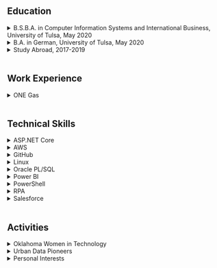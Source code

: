 <h2>Education</h2>
<div class="content">
  <details>
    <summary>B.S.B.A. in Computer Information Systems and International Business, University of Tulsa, May 2020</summary><br>
    <p class="par">I majored in both Computer Information Systems and International Business while completing my business degree, and was recognized as the Outstanding Senior in International Business by my college. I was initially drawn to Computer Information Systems because I love numbers and data, and am very interested in how we can utilize data analysis to make rational decisions. Completing the Computer Information Systems program at TU also gave me a solid logical foundation that I have been able to apply to various coding languages and relational systems, in addition to providing me with some of the specific technical skills outlined in this resume. I added International Business to my studies to reflect some of my passions. I have always loved traveling and learning new languages, and I hope that one day I'll be able to combine my technical knowledge with my interest in other cultures. </p>
  </details>
  <details>
    <summary>B.A. in German, University of Tulsa, May 2020</summary><br>
    <p class="par">I started learning German when I was 12, simply because my older sister had taken the same classes in school and it seemed like a good idea. Little did I know that I would continue taking German classes for the next 10 years, and end up with a degree in it. While majoring in German helped me to become fluent in the language and gain appreciation for another culture, it also challenged me to think in different ways than I was used to with my business classes. Throughout my courses at TU I got to read literature from Uwe Timm to Franz Kafka to the Brothers Grimm, and learned a lot about analysis and creative thinking that I've since been able to apply to other areas of study.</p>
  </details>
  <details>
    <summary>Study Abroad, 2017-2019</summary><br>
    <ul>
      <li><b>University of Siegen, Germany</b>
        <p class="par">In the spring of 2018 I studied abroad at the University of Siegen in western Germany. I was enrolled with regular German students in a variety of German classes such as "The Political Sociology of Mexico", "Democracy and Discrimination," and "Asylum and Refugee Protection in Europe." While these topics may not have been relevant to my business degree, I received 12 hours of German Language & Culture credits during my semester and was able to solidify by abilities as a fluent speaker while learning about topics and people I would not have otherwise been exposed to.</p>
      </li><br>
      <li><b>Cape Town, South Africa</b>
        <p class="par">As a member of the Global Scholars Program at TU, I took a course titled Sustainability and Urban Development that started in Tulsa and ended with a couple of weeks in Cape Town during the summer of 2017. During this trip, we were able to learn more about the development of the city and the surrounding area through a mixture of lecutres as well as in-person tours, such as a tour of Cape Town's public transit given to us by a city planner. The course emphasized how development can be sustainable, not just in terms of the environment, but also economically and socially for a given community.</p>
      </li><br>
      <li><b>Rio de Janeiro, Brazil</b>
        <p class="par">As part of a class titled Doing Business in Emerging Economies, I went on a faculty-led trip to Rio de Janeiro. There we toured companies ranging from multinational oil corporations to tech startups to local craft-based businesses, while learning about the motivation, risks, and customs behind performing business in emerging economies.</p>
      </li><br>
    </ul>
  </details>
</div><br>
<h2>Work Experience</h2>
<div class="content">
  <details>
    <summary>ONE Gas</summary><br>
    <ul>
      <li><b>Development Analyst, June 2020 to Present</b>
        <p class="par">Since June of 2020 I have worked as a Development Analyst for ONE Gas, a natural gas distribution company headquartered in Tulsa, OK. My main role has involved working with a team of developers to implement changes to Microsoft Dynamics 365, which is a Customer Relationship Management system. Throughout my time at the company, I have published over 140 changes to our system, allowing for a range of increased functionalities from recording new data to improved metrics for reporting. Since starting full-time I have also transitioned to supporting our Gas Supply and Transport functions. This has included maintaining and updating custom interfaces as well as the QPTM application. Starting in the fall of 2021, I also assisted the company in recruiting new candidates for our IT internship program.</p>
      </li><br>
      <li><b>Intern, May 2019 to June 2020</b>
        <p class="par">I completed a 10 week internship with ONE Gas during the summer of 2019, and continued to work part-time during the last year of my studies. During this time I was trained to be a developer for Microsoft Dynamics 365, and I worked on various projects where I created and customized views, forms, entities, and other objects for our business users. I also partnered with our Enterprise Architecture team on a project to ensure good data management across the organization.</p>
      </li><br>
    </ul>
  </details>
</div><br>
<h2>Technical Skills</h2>
<div class="content">

<details>
  <summary>ASP.NET Core</summary><br>
    <p>I completed the course <a href="https://www.pluralsight.com/courses/aspnetcore-mvc-efcore-bootstrap-angular-web" target="_blank" rel="noopener noreferrer">Building a Web App with ASP.NET Core, MVC, Entity Framework Core, Bootstrap, and Angular</a> via Pluralsight. In this course, I built a website in Visual Studio using Microsoft's ASP.NET Core framework as well as HTML, Javascript, CSS, and C#, among other technologies. I also got to practice building APIs and deploying my app to the cloud.</p>
</details>
  
<details>
  <summary>AWS</summary><br>
    <p>My experience with AWS stems from the <a href="https://acloudguru.com/course/aws-essentials" target="_blank" rel="noopener noreferrer">AWS Essentials</a> course on Linux Academy (now A Cloud Guru). To start with, I had to set up and configure users, groups, roles, and policies in order to control access to my AWS resources. Moving forward, I created a basic Virtual Private Cloud, or VPC, which included configuring internet gateways, routing tables, network access control lists, and establishing subnets across multiple Availability Zones. In the next section I configured a Linux EC2 (Elastic Cloud Compute) instance, which I connected to from my Mac terminal via SSH, and I set up security rules for the instance in addition to learning how I could connect to a Windows EC2 instance using Putty. In later sections of the AWS Essentials Course I learned about Amazon Simple Storage Service, or Amazon S3, and created both public and private Amazon S3 buckets to store folders and objects in. I also worked with Amazon's Simple Notification Service, or SNS, and created a CloudWatch Events rule to send email notification if there was a state change to my EC2 instance. Towards the end of the course, I learned how you can use Amazon's Electric Load Balancer to evenly distribute traffic and I learned about Route 53, or Amazon's cloud-based DNS service. Finally, I learned about serverless computing and created a basic Lambda function to shut down an EC2 instance.</p>
    <p>Here is the certification I received for completing the course:<br><img src= "awscert.png" alt="AWS Certification"></p>
    <p>After completing the AWS Essentials training, I set up an EC2 instance on AWS and used that to run a VPN using both Algo VPN and OpenVPN, as shown below.<br>
    <img src= "awsalgo.png" alt="AWS Algo VPN"><br>
    <img src= "awsopenvpn.PNG" alt="AWS OpenVPN"><br>
   </p>
</details>
  
<details>
  <summary>GitHub</summary><br>
  <p>I completed two learning paths through the GitHub Learning Lab. My first learning path, <a href="https://lab.github.com/githubtraining/paths/first-day-on-github" target="_blank" rel="noopener noreferrer">First Day on GitHub</a>, walked me through how to assign myself to issues, create branches, and create and merge pull requests. I also learned how to use Markdown to format content on GitHub, and uploaded my own project to a private repository. Through my next learning path, <a href="https://lab.github.com/githubtraining/paths/first-week-on-github" target="_blank" rel="noopener noreferrer">First Week on GitHub</a>, I created my own GitHub Pages site. While developing this site I also customized content by creating, reviewing, and merging pull requests. Finally, I learned more about repository settings and how to secure my workflows.</p>
</details>

<details>
  <summary>Linux</summary><br>
    <p>My introduction to Linux was through the <a href="https://acloudguru.com/course/lpi-linux-essentials-certification" target="_blank" rel="noopener noreferrer">LPI Linux Essentials Certification</a> on Linux Academy (now A Cloud Guru). In the first few training modules I gained a general understanding of operating systems and popular Linux distributions. I also learned about open-source software and licenses, and installed RPM and DEB packages to a remote server that I connected to using SSH. The next couple of sections covered working in the command line, which included learning basic commands and general syntax. I also learned how to use man pages to find more information, and I created, moved, and deleted files in my directories. In the remaining training modules I learned about basic shell scripting and turned commands into a script, I learned more about how Linux interacts with computer hardware, and I managed security by creating users and groups and editing file permissions.</p>
    <p>Here is the certification I received for completing the course:<br><img src= "doc.png" alt="Linux Certification"></p>
    <p>After completing my Linux Essentials training, I used Ubuntu via VirtualBox to set up an Algo VPN with Digital Ocean. I also used WireGuard to activate and deactivate the VPN. The following image shows my IP address before activating the VPN, and then after. You can see that the IP address in the second image matches the IP address shown for my Digital Ocean droplet, indicating a successful VPN connection.<br><img src="vpn_proof.png"></p>
</details>
  
<details>
  <summary>Oracle PL/SQL</summary><br>
    <p>I completed the course <a href="https://app.pluralsight.com/library/courses/oracle-plsql-fundamentals/table-of-contents" target="_blank" rel="noopener noreferrer">Oracle PL/SQL Fundamentals - Part 1</a> via Pluralsight. In this course, I developed an understanding of Pl/SQL datatypes, along with programming constructs including but not limited to loops, conditional execution, cursors, and exception handling. I was also able to practice how to effectively debug my code.</p>
</details>

<details>
  <summary>Power BI</summary><br>
    <p>My <a href="https://www.edx.org/course/data-analysis-in-power-bi" target="_blank" rel="noopener noreferrer">Power BI course</a> began by inputting data into Power BI and learning how to edit that data in order to make it useful for modeling. This included creating new calculated columns and measures, filtering data, and learning about how to create and manipulate new data within the application. After learning how to work with data in Power BI, I moved on to data visualizations, and created pie charts, treemaps, slicers, waterfalls, and gauges, among other formats. I also learned how to arrange these visualizations in a dashboard and how to share and publish that dashboard. In later training modules, I learned how Power BI works with other applications such as Excel, and how you can also extract data from sources such as a SQL database. Finally, I was able to modify reports and dashboards to be viewed on a mobile device.</p>
<p>During my Power BI training I also created an example dashboard using the <a href="https://docs.microsoft.com/en-us/power-bi/sample-retail-analysis" target="_blank" rel="noopener noreferrer">Retail Analysis</a> sample dataset from Microsoft. A video of me explaining my dashboard can be found <a href="https://youtu.be/M_BMv8Bf7pQ" target="_blank" rel="noopener noreferrer">here</a>. I created this dashboard using data collected from a retail business with two chains. My analyses mostly focused on sales or profit, but I also included one section focusing on business by geographic location and one section comparing newer stores to previously existing stores. <br><br>
    <img src= "Dashboard1.png" alt="Power BI Dashboard"><br>
    <img src= "Dashboard2.png" alt="Power BI Dashboard"><br><br>
    <img src= "Dashboard3.png" alt="Power BI Dashboard"><br><br>
  <img src= "Dashboard4.png" alt="Power BI Dashboard"><br></p>
</details>

<details>
  <summary>PowerShell</summary><br>
    <p>I worked with PowerShell through the <a href="https://www.linkedin.com/learning/powershell-5-essential-training/" target="_blank" rel="noopener noreferrer">PowerShell 5 Essential Training</a> course on LinkedIn. The first training segment in this course touched on the cross-over between Linux and PowerShell, and I learned how you can used commands, or cmdlets, such as "get-help" to find out more information about other commands. I also learned about cmdlet syntax and used parameters and arguments to adjust commands. In the next section I learned about using snap-ins and modules in PowerShell, and  installed modules using methods like dynamic importing. During this course I also learned how to use the pipeline to string commands together, and how you can also use the pipeline to work with CSV, XML, and HTML files. Moving forward, I learned about PowerShell objects and used cmdlets like "Get-Member" and "Sort-Object" to get and filter data. I also learned how to use the PowerShell Integrated Scripting Environment to record commands through variables. Finally, I enabled PowerShell remoting to use on my machine, and learned about the scalability of PowerShell remoting.</p>
    <p>Here is the certificate I earned for completing this course: <img src= "PowerShellCert.png" alt="PowerShell Certification"></p>
</details>

<details>
  <summary>RPA</summary><br>
    <p>I completed the course <a href="https://www.uipath.com/community/rpa-community-blog/citizen-developer-foundation-uipath-academy-course" target="_blank" rel="noopener noreferrer">RPA Citizen Developer Foundation</a> through UiPath. This course exposed me to UiPath's StudioX application and showed me how to use it to create a variety of automations.</p>
</details>

<details>
  <summary>Salesforce</summary><br>
    <p>I completed the <a href="https://trailhead.salesforce.com/en/content/learn/trails/force_com_admin_beginner">Admin Beginner</a> trail through Salesforce Trailhead. This trail introduced me to the Salesforce platform and how to use their architecture for development. I gained exposure to the standard objects that are built in with Salesforce, and also created custom objects with unique object relationships. I also learned how you can import data into Salesforce and export data from it. In another module I learned about the Lightning experience and created and customized Lightning apps for my organization. I also edited list views, used compact and page layouts, and created buttons, links, and quick actions. Towards the end of the course I learned how to use and customize the Salesforce mobile app. Finally, I built reports and dashboards to help visualize my organization's data.</p>
    <p>Here is the certificate I earned for completing this course:<br><img src= "salesforce.png" alt="Salesforce Admin Beginner Trail"></p>
</details>
</div><br>

<h2>Activities</h2>
<div class="content">
  <details>
    <summary>Oklahoma Women in Technology</summary><br>
    <p>Since winter of 2021, I have supported the nonprofit organization <a href="https://okwomenintech.org/">Oklahoma Women in Tech</a> as their Newsletter Chair. Towards the beginning of my time volunteering, I was able to completely redesign the newsletter to match new branding as well as improve readability and overall appearance. Since then, I have been responsible for gathering information from other volunteers and sending out the final product once a month.</p>
  </details>
  
  <details>
    <summary>Urban Data Pioneers</summary><br>
    <p>I have participated in two different cohorts of Tulsa's Urban Data Pioneers program in the spring of 2020 and fall of 2021. In the most recent cohort, I worked with a team to collect usage rates of 2 different bike lanes in downtown Tulsa using mounted cameras and a progam that filtered specifically for images of bicycles. You can view our presentation using <a href="https://docs.google.com/presentation/d/15W762ICoFed6ytx8uBowgn8iLVgFC_4EnFykVRassFU/edit?usp=sharing">this link</a>.</p>
  </details>
  
  <details>
    <summary>Personal Interests</summary><br>
    <p>In my free time, I enjoy walking, hiking, and yoga. I love to cook and have dabbled in baking sourdough in the past year. I also love to travel, and have been working to learn Portuguese, French, and Spanish, in addition to practicing my German. My most unique hobby is probably Greek dancing! I am part Greek and have grown up performing traditional Greek folk dances at festivals about once a year.</p>
  </details>
</div><br>
